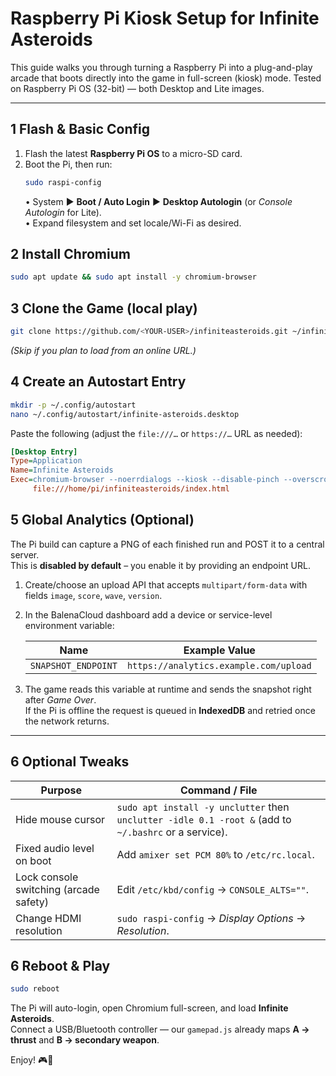 # Raspberry Pi Kiosk Setup for **Infinite Asteroids**

This guide walks you through turning a Raspberry Pi into a plug-and-play arcade that boots directly into the game in full-screen (kiosk) mode. Tested on Raspberry Pi OS (32-bit) — both Desktop and Lite images.

---

## 1  Flash & Basic Config
1. Flash the latest **Raspberry Pi OS** to a micro-SD card.  
2. Boot the Pi, then run:
   ```bash
   sudo raspi-config
   ```
   • System ▶ **Boot / Auto Login** ▶ **Desktop Autologin** (or *Console Autologin* for Lite).  
   • Expand filesystem and set locale/Wi-Fi as desired.

## 2  Install Chromium
```bash
sudo apt update && sudo apt install -y chromium-browser
```

## 3  Clone the Game (local play)
```bash
git clone https://github.com/<YOUR-USER>/infiniteasteroids.git ~/infiniteasteroids
```
*(Skip if you plan to load from an online URL.)*

## 4  Create an Autostart Entry
```bash
mkdir -p ~/.config/autostart
nano ~/.config/autostart/infinite-asteroids.desktop
```
Paste the following (adjust the `file:///…` or `https://…` URL as needed):
```ini
[Desktop Entry]
Type=Application
Name=Infinite Asteroids
Exec=chromium-browser --noerrdialogs --kiosk --disable-pinch --overscroll-history-navigation=0 \
     file:///home/pi/infiniteasteroids/index.html
```

## 5  Global Analytics (Optional)
The Pi build can capture a PNG of each finished run and POST it to a central server.  
This is **disabled by default** – you enable it by providing an endpoint URL.

1. Create/choose an upload API that accepts `multipart/form-data` with fields `image`, `score`, `wave`, `version`.
2. In the BalenaCloud dashboard add a device or service-level environment variable:
   
   | Name | Example Value |
   |------|---------------|
   | `SNAPSHOT_ENDPOINT` | `https://analytics.example.com/upload` |

3. The game reads this variable at runtime and sends the snapshot right after *Game Over*.  
   If the Pi is offline the request is queued in **IndexedDB** and retried once the network returns.

---

## 6  Optional Tweaks
| Purpose | Command / File |
|---------|----------------|
| Hide mouse cursor | `sudo apt install -y unclutter` then `unclutter -idle 0.1 -root &` (add to `~/.bashrc` or a service). |
| Fixed audio level on boot | Add `amixer set PCM 80%` to `/etc/rc.local`. |
| Lock console switching (arcade safety) | Edit `/etc/kbd/config` → `CONSOLE_ALTS=""`. |
| Change HDMI resolution | `sudo raspi-config` → *Display Options* → *Resolution*. |

## 6  Reboot & Play
```bash
sudo reboot
```
The Pi will auto-login, open Chromium full-screen, and load **Infinite Asteroids**.  
Connect a USB/Bluetooth controller — our `gamepad.js` already maps **A → thrust** and **B → secondary weapon**.

Enjoy! 🎮🚀
